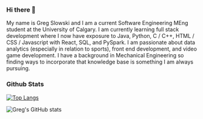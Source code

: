 ### Hi there 👋

My name is Greg Slowski and I am a current Software Engineering MEng student at the University of Calgary. I am currently learning full stack development where I now have exposure to Java, Python, C / C++, HTML / CSS / Javascript with React, SQL, and PySpark. I am passionate about data analytics (especially in relation to sports), front end development, and video game development. I have a background in Mechanical Engineering so finding ways to incorporate that knowledge base is something I am always pursuing.

### Github Stats
[![Top Langs](https://github-readme-stats.vercel.app/api/top-langs/?username=gslowski)](https://github.com/anuraghazra/github-readme-stats)

![Greg's GitHub stats](https://github-readme-stats.vercel.app/api?username=gslowski&count_private=true)


<!--
**gslowski/gslowski** is a ✨ _special_ ✨ repository because its `README.md` (this file) appears on your GitHub profile.

Here are some ideas to get you started:

- 🔭 I’m currently working on ...
- 🌱 I’m currently learning ...
- 👯 I’m looking to collaborate on ...
- 🤔 I’m looking for help with ...
- 💬 Ask me about ...
- 📫 How to reach me: ...
- 😄 Pronouns: ...
- ⚡ Fun fact: ...
-->
